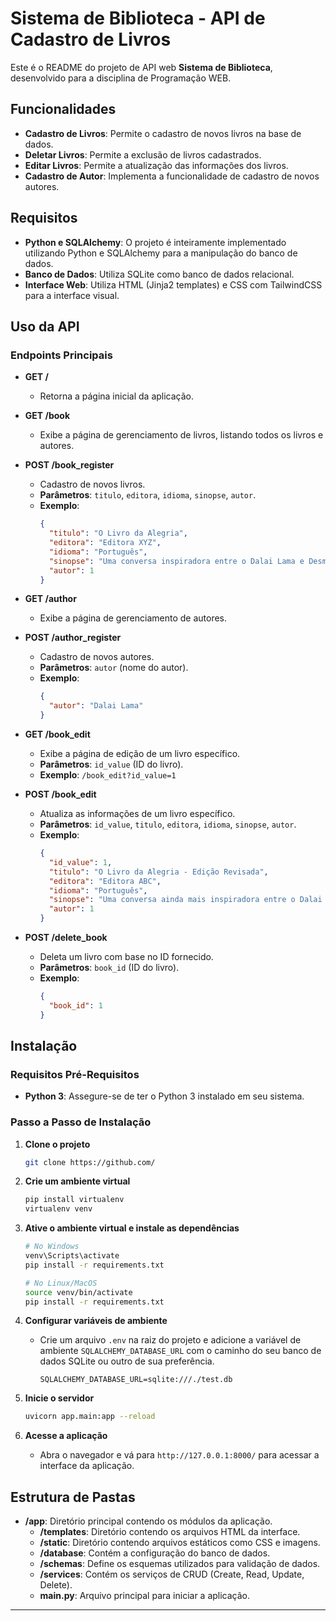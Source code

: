 # Sistema de Biblioteca - API de Cadastro de Livros

Este é o README do projeto de API web **Sistema de Biblioteca**, desenvolvido para a disciplina de Programação WEB.

## Funcionalidades

- **Cadastro de Livros**: Permite o cadastro de novos livros na base de dados.
- **Deletar Livros**: Permite a exclusão de livros cadastrados.
- **Editar Livros**: Permite a atualização das informações dos livros.
- **Cadastro de Autor**: Implementa a funcionalidade de cadastro de novos autores.

## Requisitos

- **Python e SQLAlchemy**: O projeto é inteiramente implementado utilizando Python e SQLAlchemy para a manipulação do banco de dados.
- **Banco de Dados**: Utiliza SQLite como banco de dados relacional.
- **Interface Web**: Utiliza HTML (Jinja2 templates) e CSS com TailwindCSS para a interface visual.

## Uso da API

### Endpoints Principais

- **GET /**
  - Retorna a página inicial da aplicação.

- **GET /book**
  - Exibe a página de gerenciamento de livros, listando todos os livros e autores.

- **POST /book_register**
  - Cadastro de novos livros.
  - **Parâmetros**: `titulo`, `editora`, `idioma`, `sinopse`, `autor`.
  - **Exemplo**:
    ```json
    {
      "titulo": "O Livro da Alegria",
      "editora": "Editora XYZ",
      "idioma": "Português",
      "sinopse": "Uma conversa inspiradora entre o Dalai Lama e Desmond Tutu.",
      "autor": 1
    }
    ```

- **GET /author**
  - Exibe a página de gerenciamento de autores.

- **POST /author_register**
  - Cadastro de novos autores.
  - **Parâmetros**: `autor` (nome do autor).
  - **Exemplo**:
    ```json
    {
      "autor": "Dalai Lama"
    }
    ```

- **GET /book_edit**
  - Exibe a página de edição de um livro específico.
  - **Parâmetros**: `id_value` (ID do livro).
  - **Exemplo**: `/book_edit?id_value=1`

- **POST /book_edit**
  - Atualiza as informações de um livro específico.
  - **Parâmetros**: `id_value`, `titulo`, `editora`, `idioma`, `sinopse`, `autor`.
  - **Exemplo**:
    ```json
    {
      "id_value": 1,
      "titulo": "O Livro da Alegria - Edição Revisada",
      "editora": "Editora ABC",
      "idioma": "Português",
      "sinopse": "Uma conversa ainda mais inspiradora entre o Dalai Lama e Desmond Tutu.",
      "autor": 1
    }
    ```

- **POST /delete_book**
  - Deleta um livro com base no ID fornecido.
  - **Parâmetros**: `book_id` (ID do livro).
  - **Exemplo**:
    ```json
    {
      "book_id": 1
    }
    ```

## Instalação

### Requisitos Pré-Requisitos

- **Python 3**: Assegure-se de ter o Python 3 instalado em seu sistema.

### Passo a Passo de Instalação

1. **Clone o projeto**

   ```bash
   git clone https://github.com/
   ```

2. **Crie um ambiente virtual**

   ```bash
   pip install virtualenv
   virtualenv venv
   ```

3. **Ative o ambiente virtual e instale as dependências**

   ```bash
   # No Windows
   venv\Scripts\activate
   pip install -r requirements.txt

   # No Linux/MacOS
   source venv/bin/activate
   pip install -r requirements.txt
   ```

4. **Configurar variáveis de ambiente**

   - Crie um arquivo `.env` na raiz do projeto e adicione a variável de ambiente `SQLALCHEMY_DATABASE_URL` com o caminho do seu banco de dados SQLite ou outro de sua preferência.
     ```plaintext
     SQLALCHEMY_DATABASE_URL=sqlite:///./test.db
     ```

5. **Inicie o servidor**

   ```bash
   uvicorn app.main:app --reload
   ```

6. **Acesse a aplicação**

   - Abra o navegador e vá para `http://127.0.0.1:8000/` para acessar a interface da aplicação.

## Estrutura de Pastas

- **/app**: Diretório principal contendo os módulos da aplicação.
  - **/templates**: Diretório contendo os arquivos HTML da interface.
  - **/static**: Diretório contendo arquivos estáticos como CSS e imagens.
  - **/database**: Contém a configuração do banco de dados.
  - **/schemas**: Define os esquemas utilizados para validação de dados.
  - **/services**: Contém os serviços de CRUD (Create, Read, Update, Delete).
  - **main.py**: Arquivo principal para iniciar a aplicação.

---
